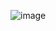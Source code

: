 ![image](https://github.com/sajjadrahman56/Data-Analytics/assets/67529599/f3c56684-78f6-44cb-8345-dd9710bf4916)
